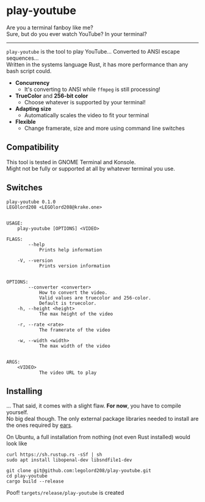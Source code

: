 # play-youtube

Are you a terminal fanboy like me?  
Sure, but do you ever watch YouTube? In your terminal?

----------------------------------------------------

`play-youtube` is the tool to play YouTube... Converted to ANSI escape sequences...  
Written in the systems language Rust, it has more performance than any bash script could.

 - **Concurrency**
   - It's converting to ANSI while `ffmpeg` is still processing!
 - **TrueColor** and **256-bit color**
   - Choose whatever is supported by your terminal!
 - **Adapting size**
   - Automatically scales the video to fit your terminal
 - **Flexible**
   - Change framerate, size and more using command line switches

## Compatibility

This tool is tested in GNOME Terminal and Konsole.  
Might not be fully or supported at all by whatever terminal you use.

## Switches

```
play-youtube 0.1.0
LEGOlord208 <LEGOlord208@krake.one>


USAGE:
    play-youtube [OPTIONS] <VIDEO>

FLAGS:
        --help
            Prints help information

    -V, --version
            Prints version information


OPTIONS:
        --converter <converter>
            How to convert the video.
            Valid values are truecolor and 256-color.
            Default is truecolor.
    -h, --height <height>
            The max height of the video

    -r, --rate <rate>
            The framerate of the video

    -w, --width <width>
            The max width of the video


ARGS:
    <VIDEO>
            The video URL to play
```

## Installing

... That said, it comes with a slight flaw. **For now**, you have to compile yourself.  
No big deal though.
The only external package libraries needed to install are the ones required by [ears](https://github.com/jhasse/ears).  

On Ubuntu, a full installation from nothing (not even Rust installed) would look like
```
curl https://sh.rustup.rs -sSf | sh
sudo apt install libopenal-dev libsndfile1-dev

git clone git@github.com:legolord208/play-youtube.git
cd play-youtube
cargo build --release
```
Poof! `targets/release/play-youtube` is created
